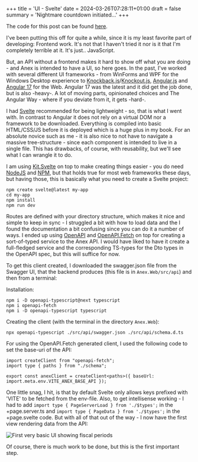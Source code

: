 +++
title = 'UI - Svelte'
date = 2024-03-26T07:28:11+01:00
draft = false
summary = 'Nightmare countdown initiated...'
+++

The code for this post can be found [here](https://codeberg.org/Tofticles/Anex/pulls/41).

I've been putting this off for quite a while, since it is my least favorite part of developing: Frontend work. It's not that I haven't tried it nor is it that I'm completely terrible at it. It's just.. JavaScript.

But, an API without a frontend makes it hard to show off what you are doing - and Anex is intended to have a UI, so here goes. In the past, I've worked with several different UI frameworks - from WinForms and WPF for the Windows Desktop experience to [Knockback.js](http://kmalakoff.github.io/knockback/)/[Knockout.js](https://github.com/knockout/knockout), [Angular.js](https://angularjs.org/) and [Angular 17](https://angular.io/) for the Web. Angular 17 was the latest and it did get the job done, but is also -heavy-. A lot of moving parts, opinionated choices and The Angular Way - where if you deviate from it, it gets -hard-.

I had [Svelte](https://svelte.dev/) recommended for being lightweight - so, that is what I went with. In contrast to Angular it does not rely on a virtual DOM nor a framework to be downloaded. Everything is compiled into basic HTML/CSS/JS before it is deployed which is a huge plus in my book. For an absolute novice such as me - it is also nice to not have to navigate a massive tree-structure - since each component is intended to live in a single file. This has drawbacks, of course, with reusability, but we'll see what I can wrangle it to do.

I am using [Kit.Svelte](https://kit.svelte.dev/docs/load) on top to make creating things easier - you do need [NodeJS](https://nodejs.org/en) and [NPM](https://www.npmjs.com/), but that holds true for most web frameworks these days, but having those, this is basically what you need to create a Svelte project:

```
npm create svelte@latest my-app
cd my-app
npm install
npm run dev
```

Routes are defined with your directory structure, which makes it nice and simple to keep in sync - I struggled a bit with how to load data and the I found the documentation a bit confusing since you can do it a number of ways. I ended up using [OpenAPI](https://openapi-ts.pages.dev/introduction) and [OpenAPI.Fetch](https://openapi-ts.pages.dev/openapi-fetch/) on top for creating a sort-of-typed service to the Anex API. I would have liked to have it create a full-fledged service and the corresponding TS-types for the Dto types in the OpenAPI spec, but this will suffice for now.

To get this client created, I downloaded the swagger.json file from the Swagger UI, that the backend produces (this file is in `Anex.Web/src/api`) and then from a terminal:

Installation:
```
npm i -D openapi-typescript@next typescript
npm i openapi-fetch
npm i -D openapi-typescript typescript
```

Creating the client (with the terminal in the directory `Anex.Web`):
```
npx openapi-typescript ./src/api/swagger.json ./src/api/schema.d.ts
```

For using the OpenAPI.Fetch generated client, I used the following code to set the base-uri of the API:
```
import createClient from "openapi-fetch";
import type { paths } from "./schema";

export const anexClient = createClient<paths>({ baseUrl: import.meta.env.VITE_ANEX_BASE_API });
```

One little snag, I hit, is that by default Svelte only allows keys prefixed with 'VITE' to be fetched from the env-file. Also, to get intellisense working - I had to add `import type { PageServerLoad } from './$types';` in the +page.server.ts and `import type { PageData } from './$types';` in the +page.svelte code. But with all of that out of the way - I now have the first view rendering data from the API:

![First very basic UI showing fiscal periods](/images/2024/Svelte-first-ui.png)

Of course, there is much work to be done, but this is the first important step.
